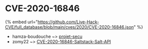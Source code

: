 # CVE-2020-16846
{% embed url="https://github.com/Live-Hack-CVE/full_database/blob/main/cves/2020/CVE-2020-16846.json" %}

* hamza-boudouche ~> [projet-secu](https://www.alice-snow.ru/2020/database/cve-2020-16846/projet-secu-hamza-boudouche)
* zomy22 ~> [CVE-2020-16846-Saltstack-Salt-API](https://www.alice-snow.ru/2020/database/cve-2020-16846/cve-2020-16846-saltstack-salt-api-zomy22)